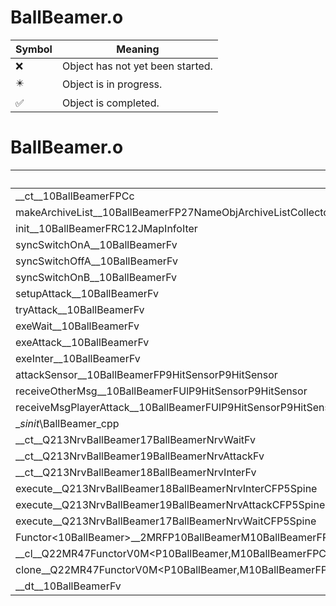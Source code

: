 # BallBeamer.o
| Symbol | Meaning 
| ------------- | ------------- 
| :x: | Object has not yet been started. 
| :eight_pointed_black_star: | Object is in progress. 
| :white_check_mark: | Object is completed. 


# BallBeamer.o
| Symbol | Decompiled? |
| ------------- | ------------- |
| __ct__10BallBeamerFPCc | :x: |
| makeArchiveList__10BallBeamerFP27NameObjArchiveListCollectorRC12JMapInfoIter | :x: |
| init__10BallBeamerFRC12JMapInfoIter | :x: |
| syncSwitchOnA__10BallBeamerFv | :x: |
| syncSwitchOffA__10BallBeamerFv | :x: |
| syncSwitchOnB__10BallBeamerFv | :x: |
| setupAttack__10BallBeamerFv | :x: |
| tryAttack__10BallBeamerFv | :x: |
| exeWait__10BallBeamerFv | :x: |
| exeAttack__10BallBeamerFv | :x: |
| exeInter__10BallBeamerFv | :x: |
| attackSensor__10BallBeamerFP9HitSensorP9HitSensor | :x: |
| receiveOtherMsg__10BallBeamerFUlP9HitSensorP9HitSensor | :x: |
| receiveMsgPlayerAttack__10BallBeamerFUlP9HitSensorP9HitSensor | :x: |
| __sinit_\BallBeamer_cpp | :x: |
| __ct__Q213NrvBallBeamer17BallBeamerNrvWaitFv | :x: |
| __ct__Q213NrvBallBeamer19BallBeamerNrvAttackFv | :x: |
| __ct__Q213NrvBallBeamer18BallBeamerNrvInterFv | :x: |
| execute__Q213NrvBallBeamer18BallBeamerNrvInterCFP5Spine | :x: |
| execute__Q213NrvBallBeamer19BallBeamerNrvAttackCFP5Spine | :x: |
| execute__Q213NrvBallBeamer17BallBeamerNrvWaitCFP5Spine | :x: |
| Functor&lt;10BallBeamer&gt;__2MRFP10BallBeamerM10BallBeamerFPCvPv_v_Q22MR47FunctorV0M&lt;P10BallBeamer,M10BallBeamerFPCvPv_v&gt; | :x: |
| __cl__Q22MR47FunctorV0M&lt;P10BallBeamer,M10BallBeamerFPCvPv_v&gt;CFv | :x: |
| clone__Q22MR47FunctorV0M&lt;P10BallBeamer,M10BallBeamerFPCvPv_v&gt;CFP7JKRHeap | :x: |
| __dt__10BallBeamerFv | :x: |
